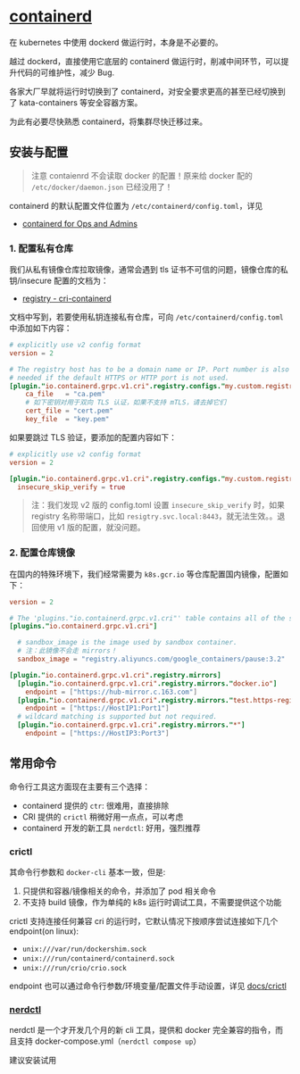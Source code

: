 # [containerd](https://github.com/containerd/containerd)

在 kubernetes 中使用 dockerd 做运行时，本身是不必要的。

越过 dockerd，直接使用它底层的 containerd 做运行时，削减中间环节，可以提升代码的可维护性，减少 Bug.

各家大厂早就将运行时切换到了 containerd，对安全要求更高的甚至已经切换到了 kata-containers 等安全容器方案。

为此有必要尽快熟悉 containerd，将集群尽快迁移过来。


## 安装与配置

>注意 contaienrd 不会读取 docker 的配置！原来给 docker 配的 `/etc/docker/daemon.json` 已经没用了！

containerd 的默认配置文件位置为 `/etc/containerd/config.toml`，详见

- [containerd for Ops and Admins](https://github.com/containerd/containerd/blob/master/docs/ops.md)

### 1. 配置私有仓库

我们从私有镜像仓库拉取镜像，通常会遇到 tls 证书不可信的问题，镜像仓库的私钥/insecure 配置的文档为：

- [registry - cri-containerd](https://github.com/containerd/cri/blob/master/docs/registry.md)

文档中写到，若要使用私钥连接私有仓库，可向 `/etc/containerd/config.toml` 中添加如下内容：

```toml
# explicitly use v2 config format
version = 2

# The registry host has to be a domain name or IP. Port number is also
# needed if the default HTTPS or HTTP port is not used.
[plugin."io.containerd.grpc.v1.cri".registry.configs."my.custom.registry".tls]
    ca_file   = "ca.pem"
    # 如下密钥对用于双向 TLS 认证，如果不支持 mTLS，请去掉它们
    cert_file = "cert.pem"
    key_file  = "key.pem"
```

如果要跳过 TLS 验证，要添加的配置内容如下：

```toml
# explicitly use v2 config format
version = 2

[plugin."io.containerd.grpc.v1.cri".registry.configs."my.custom.registry".tls]
  insecure_skip_verify = true
```

>注：我们发现 v2 版的 config.toml 设置 `insecure_skip_verify` 时，如果 registry 名称带端口，比如 `resigtry.svc.local:8443`，就无法生效。。退回使用 v1 版的配置，就没问题。

### 2. 配置仓库镜像

在国内的特殊环境下，我们经常需要为 `k8s.gcr.io` 等仓库配置国内镜像，配置如下：

```toml
version = 2

# The 'plugins."io.containerd.grpc.v1.cri"' table contains all of the server options.
[plugins."io.containerd.grpc.v1.cri"]

  # sandbox_image is the image used by sandbox container.
  # 注：此镜像不会走 mirrors！
  sandbox_image = "registry.aliyuncs.com/google_containers/pause:3.2"

[plugin."io.containerd.grpc.v1.cri".registry.mirrors]
  [plugin."io.containerd.grpc.v1.cri".registry.mirrors."docker.io"]
    endpoint = ["https://hub-mirror.c.163.com"]
  [plugin."io.containerd.grpc.v1.cri".registry.mirrors."test.https-registry.io"]
    endpoint = ["https://HostIP1:Port1"]
  # wildcard matching is supported but not required.
  [plugin."io.containerd.grpc.v1.cri".registry.mirrors."*"]
    endpoint = ["https://HostIP3:Port3"]
```


## 常用命令

命令行工具这方面现在主要有三个选择：

- containerd 提供的 `ctr`: 很难用，直接排除
- CRI 提供的 `crictl` 稍微好用一点点，可以考虑
- containerd 开发的新工具 `nerdctl`: 好用，强烈推荐

### crictl

其命令行参数和 `docker-cli` 基本一致，但是:

1. 只提供和容器/镜像相关的命令，并添加了 pod 相关命令
2. 不支持 build 镜像，作为单纯的 k8s 运行时调试工具，不需要提供这个功能

crictl 支持连接任何兼容 cri 的运行时，它默认情况下按顺序尝试连接如下几个 endpoint(on linux):

- `unix:///var/run/dockershim.sock`
- `unix:///run/containerd/containerd.sock`
- `unix:///run/crio/crio.sock`

endpoint 也可以通过命令行参数/环境变量/配置文件手动设置，详见 [docs/crictl](https://github.com/kubernetes-sigs/cri-tools/blob/master/docs/crictl.md)


### [nerdctl](https://github.com/containerd/nerdctl)

nerdctl 是一个才开发几个月的新 cli 工具，提供和 docker 完全兼容的指令，而且支持 docker-compose.yml（`nerdctl compose up`）

建议安装试用
